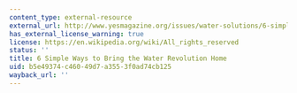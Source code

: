 ```yaml
---
content_type: external-resource
external_url: http://www.yesmagazine.org/issues/water-solutions/6-simple-ways-to-bring-the-water-revolution-home?b_start:int=0&-C=
has_external_license_warning: true
license: https://en.wikipedia.org/wiki/All_rights_reserved
status: ''
title: 6 Simple Ways to Bring the Water Revolution Home
uid: b5e49374-c460-49d7-a355-3f0ad74cb125
wayback_url: ''
---
```

